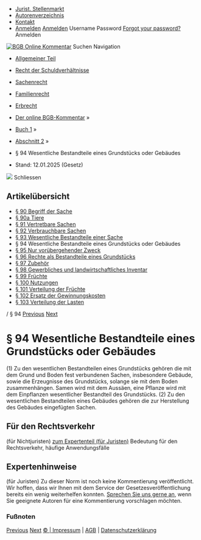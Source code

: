   * [Jurist. Stellenmarkt](https://bgb.kommentar.de/Buch-1/Abschnitt-2/</job-board> "Jurist. Stellenmarkt")
  * [Autorenverzeichnis](https://bgb.kommentar.de/Buch-1/Abschnitt-2/</Autorenverzeichnis> "Autorenverzeichnis")
  * [Kontakt](https://bgb.kommentar.de/Buch-1/Abschnitt-2/</Kontakt>)
  * [Anmelden](https://bgb.kommentar.de/Buch-1/Abschnitt-2/<#login> "show login form") [Anmelden](https://bgb.kommentar.de/Buch-1/Abschnitt-2/<#> "hide login form") Username Password
[Forgot your password?](https://bgb.kommentar.de/Buch-1/Abschnitt-2/</user/forgotpassword>) Anmelden 


[![BGB Online Kommentar](https://bgb.kommentar.de/extension/bgb/design/bgb/images/logo.png)](https://bgb.kommentar.de/Buch-1/Abschnitt-2/</> "BGB Online Kommentar")
Suchen
Navigation
  * [Allgemeiner Teil](https://bgb.kommentar.de/Buch-1/Abschnitt-2/</Buch-1>)
  * [Recht der Schuldverhältnisse](https://bgb.kommentar.de/Buch-1/Abschnitt-2/</Buch-2>)
  * [Sachenrecht](https://bgb.kommentar.de/Buch-1/Abschnitt-2/</Buch-3>)
  * [Familienrecht](https://bgb.kommentar.de/Buch-1/Abschnitt-2/</Buch-4>)
  * [Erbrecht](https://bgb.kommentar.de/Buch-1/Abschnitt-2/</Buch-5>)


  * [Der online BGB-Kommentar](https://bgb.kommentar.de/Buch-1/Abschnitt-2/</>) »
  * [Buch 1](https://bgb.kommentar.de/Buch-1/Abschnitt-2/</Buch-1>) »
  * [Abschnitt 2](https://bgb.kommentar.de/Buch-1/Abschnitt-2/</Buch-1/Abschnitt-2>) »
  * § 94 Wesentliche Bestandteile eines Grundstücks oder Gebäudes 
  * Stand: 12.01.2025 (Gesetz) 


![](https://vg01.met.vgwort.de/na/1c9909529ead4f509072c06d9081a7d5)
Schliessen 
## Artikelübersicht
  * [ § 90 Begriff der Sache ](https://bgb.kommentar.de/Buch-1/Abschnitt-2/</Buch-1/Abschnitt-2/Begriff-der-Sache>)
  * [ § 90a Tiere ](https://bgb.kommentar.de/Buch-1/Abschnitt-2/</Buch-1/Abschnitt-2/Tiere>)
  * [ § 91 Vertretbare Sachen ](https://bgb.kommentar.de/Buch-1/Abschnitt-2/</Buch-1/Abschnitt-2/Vertretbare-Sachen>)
  * [ § 92 Verbrauchbare Sachen ](https://bgb.kommentar.de/Buch-1/Abschnitt-2/</Buch-1/Abschnitt-2/Verbrauchbare-Sachen>)
  * [ § 93 Wesentliche Bestandteile einer Sache ](https://bgb.kommentar.de/Buch-1/Abschnitt-2/</Buch-1/Abschnitt-2/Wesentliche-Bestandteile-einer-Sache>)
  * § 94 Wesentliche Bestandteile eines Grundstücks oder Gebäudes 
  * [ § 95 Nur vorübergehender Zweck ](https://bgb.kommentar.de/Buch-1/Abschnitt-2/</Buch-1/Abschnitt-2/Nur-voruebergehender-Zweck>)
  * [ § 96 Rechte als Bestandteile eines Grundstücks ](https://bgb.kommentar.de/Buch-1/Abschnitt-2/</Buch-1/Abschnitt-2/Rechte-als-Bestandteile-eines-Grundstuecks>)
  * [ § 97 Zubehör ](https://bgb.kommentar.de/Buch-1/Abschnitt-2/</Buch-1/Abschnitt-2/Zubehoer>)
  * [ § 98 Gewerbliches und landwirtschaftliches Inventar ](https://bgb.kommentar.de/Buch-1/Abschnitt-2/</Buch-1/Abschnitt-2/Gewerbliches-und-landwirtschaftliches-Inventar>)
  * [ § 99 Früchte ](https://bgb.kommentar.de/Buch-1/Abschnitt-2/</Buch-1/Abschnitt-2/Fruechte>)
  * [ § 100 Nutzungen ](https://bgb.kommentar.de/Buch-1/Abschnitt-2/</Buch-1/Abschnitt-2/Nutzungen>)
  * [ § 101 Verteilung der Früchte ](https://bgb.kommentar.de/Buch-1/Abschnitt-2/</Buch-1/Abschnitt-2/Verteilung-der-Fruechte>)
  * [ § 102 Ersatz der Gewinnungskosten ](https://bgb.kommentar.de/Buch-1/Abschnitt-2/</Buch-1/Abschnitt-2/Ersatz-der-Gewinnungskosten>)
  * [ § 103 Verteilung der Lasten ](https://bgb.kommentar.de/Buch-1/Abschnitt-2/</Buch-1/Abschnitt-2/Verteilung-der-Lasten>)


/ § 94 
[Previous](https://bgb.kommentar.de/Buch-1/Abschnitt-2/</Buch-1/Abschnitt-2/Wesentliche-Bestandteile-einer-Sache> "§ 93 Wesentliche Bestandteile einer Sache") [Next](https://bgb.kommentar.de/Buch-1/Abschnitt-2/</Buch-1/Abschnitt-2/Nur-voruebergehender-Zweck> "§ 95 Nur vorübergehender Zweck")
# § 94 Wesentliche Bestandteile eines Grundstücks oder Gebäudes
(1) Zu den wesentlichen Bestandteilen eines Grundstücks gehören die mit dem Grund und Boden fest verbundenen Sachen, insbesondere Gebäude, sowie die Erzeugnisse des Grundstücks, solange sie mit dem Boden zusammenhängen. Samen wird mit dem Aussäen, eine Pflanze wird mit dem Einpflanzen wesentlicher Bestandteil des Grundstücks.
(2) Zu den wesentlichen Bestandteilen eines Gebäudes gehören die zur Herstellung des Gebäudes eingefügten Sachen.
## Für den Rechtsverkehr 
(für Nichtjuristen)
[zum Expertenteil (für Juristen)](https://bgb.kommentar.de/Buch-1/Abschnitt-2/<#expertenhinweise>)
Bedeutung für den Rechtsverkehr, häufige Anwendungsfälle
## Expertenhinweise
(für Juristen)
Zu dieser Norm ist noch keine Kommentierung veröffentlicht. Wir hoffen, dass wir Ihnen mit dem Service der Gesetzesveröffentlichung bereits ein wenig weiterhelfen konnten. [Sprechen Sie uns gerne an](https://bgb.kommentar.de/Buch-1/Abschnitt-2/</Kontakt>), wenn Sie geeignete Autoren für eine Kommentierung vorschlagen möchten. 
### Fußnoten
[Previous](https://bgb.kommentar.de/Buch-1/Abschnitt-2/</Buch-1/Abschnitt-2/Wesentliche-Bestandteile-einer-Sache> "§ 93 Wesentliche Bestandteile einer Sache") [Next](https://bgb.kommentar.de/Buch-1/Abschnitt-2/</Buch-1/Abschnitt-2/Nur-voruebergehender-Zweck> "§ 95 Nur vorübergehender Zweck")
[© | Impressum](https://bgb.kommentar.de/Buch-1/Abschnitt-2/</Kontakt>) | [AGB](https://bgb.kommentar.de/Buch-1/Abschnitt-2/</AGB>) | [Datenschutzerklärung](https://bgb.kommentar.de/Buch-1/Abschnitt-2/</Datenschutzerklaerung-fuer-Leser>)
